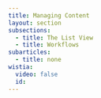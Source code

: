 ```yaml
---
title: Managing Content
layout: section
subsections:
  - title: The List View
  - title: Workflows
subarticles:
  - title: none
wistia:
  video: false
  id:
---
```



